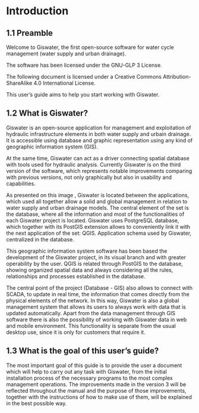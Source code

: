 # Introduction

## 1.1 Preamble

Welcome to Giswater, the first open-source software for water cycle management (water supply and urban drainage).

The software has been licensed under the GNU-GLP 3 License. 

The following document is licensed under a Creative Commons Attribution-ShareAlike 4.0 International License. 

This user’s guide aims to help you start working with Giswater.
## 1.2 What is Giswater?

Giswater is an open-source application for management and exploitation of hydraulic infrastructure elements in both water supply and urbain drainage. It is accessible using database and graphic representation using any kind of geographic information system (GIS).

At the same time, Giswater can act as a driver connecting spatial database with tools used for hydraulic analysis.
Currently Giswater is on the third version of the software, which represents notable improvements comparing with previous versions, not only graphically but also in usability and capabilities.

As presented on this image , Giswater is located between the applications, which used all together allow a solid and global management in relation to water supply and urban drainage models. The central element of the set is the database, where all the information and most of the functionalities of each Giswater project is located. Giswater uses PostgreSQL database, which together with its PostGIS extension allows to conveniently link it with the next application of the set: QGIS.
Application schema used by Giswater, centralized in the database.

This geographic information system software has been based the development of the Giswater project, in its visual branch and with greater operability by the user. QGIS is related through PostGIS to the database, showing organized spatial data and always considering all the rules, relationships and processes established in the database.

The central point of the project (Database - GIS) also allows to connect with SCADA, to update in real time, the information that comes directly from the physical elements of the network. In this way, Giswater is also a global management system that allows its users to always work with data that is updated automatically.
Apart from the data management through GIS software there is also the possibility of working with Giswater data in web and mobile environment. This functionality is separate from the usual desktop use, since it is only for customers that require it.

## 1.3 What is the goal of this user’s guide?

The most important goal of this guide is to provide the user a document which will help to carry out any task with Giswater, from the initial installation process of the necessary programs to the most complex management operations.
The improvements made in the version 3 will be reflected throughout the manual and the purpose of those improvements, together with the instructions of how to make use of them, will be explained in the best possible way.
